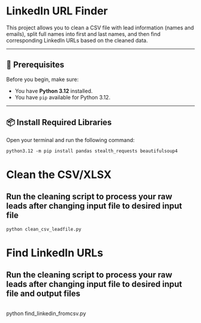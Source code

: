 # LinkedIn URL Finder

This project allows you to clean a CSV file with lead information (names and emails), split full names into first and last names, and then find corresponding LinkedIn URLs based on the cleaned data.

---

## 🧰 Prerequisites

Before you begin, make sure:

- You have **Python 3.12** installed.
- You have `pip` available for Python 3.12.

---

## 📦 Install Required Libraries

Open your terminal and run the following command:

```
python3.12 -m pip install pandas stealth_requests beautifulsoup4
```
# Clean the CSV/XLSX
## Run the cleaning script to process your raw leads after changing input file to desired input file
```
python clean_csv_leadfile.py 
```
# Find LinkedIn URLs
## Run the cleaning script to process your raw leads after changing input file to desired input file and output files
```
```
python find_linkedin_fromcsv.py
```



